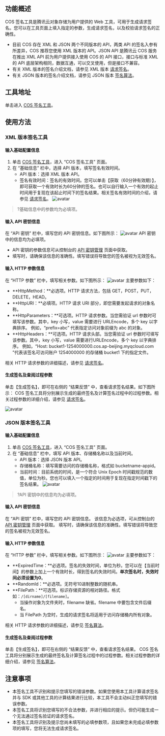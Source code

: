 ## 功能概述

COS 签名工具是腾讯云对象存储为用户提供的 Web 工具，可用于生成请求签名。您可以在工具页面上填入指定的参数，生成请求签名，以及校验请求签名的正确性。
- 目前 COS 存在 XML 和 JSON 两个不同版本的 API，两类 API 的签名入参有所差异，COS 推荐您使用 XML 版本的 API。JSON API 是腾讯云 COS 服务在推出 XML API 前为用户提供接入使用 COS 的 API 接口，接口与标准 XML 的 API 底层架构相同，数据互通，可以交叉使用，但是接口不兼容。
- 有关 XML 版本的签名介绍文档，请参见 XML 版本 [请求签名](https://cloud.tencent.com/document/product/436/7778)。
- 有关 JSON 版本的签名介绍文档，请参见 JSON 版本 [签名算法](https://cloud.tencent.com/document/product/436/6054)。

## 工具地址

单击进入 [COS 签名工具](https://cos5.cloud.tencent.com/static/cos-sign/)。

## 使用方法
### XML 版本签名工具

#### 输入基础配置信息
1. 单击 [COS 签名工具](https://cos5.cloud.tencent.com/static/cos-sign/)，进入 “COS 签名工具” 页面。
2. 在 “基础信息” 栏中，选择 API 版本，填写签名有效时间。
	- API 版本：选择 XML 版本 API。
	- 签名有效时间：签名的有效时间。您可以单击【获取（60分钟有效期）】，即可获取一个有效时长为60分钟的签名。也可以自行输入一个有效的起止时间用于复现在该起止时间下的签名结果。相关签名有效时间的介绍，请参见 [请求签名](https://cloud.tencent.com/document/product/436/7778#.E7.AD.BE.E5.90.8D.E5.86.85.E5.AE.B9)。
![avatar](https://main.qcloudimg.com/raw/6855a2f6b18779037090e0769303bbc7.png)
>?基础信息中的参数均为必填项。


#### 输入 API 密钥信息

在 “API 密钥” 栏中，填写您的 API 密钥信息。如下图所示：
![avatar](https://main.qcloudimg.com/raw/c28b93819a8fdd9e121e6b0702d098d4.png)
API 密钥中的信息均为必填项。
- API 密钥的参数信息可从控制台的 [API 密钥管理](https://console.cloud.tencent.com/cam/capi) 页面中获取。
- 填写时，请确保该信息的准确性。填写错误将导致您的签名被视为无效签名。

#### 输入 HTTP 参数信息

在 “HTTP 参数” 栏中，填写相关参数。如下图所示：
![avatar](https://main.qcloudimg.com/raw/8fbc5566b31777e646aa457239468cda.png)
主要参数如下：
- **HttpMethod：**必选项。HTTP 请求方法，包括 GET，POST，PUT，DELETE，HEAD。
- **HttpURI：**必填项。HTTP 请求 URI 部分，即您需要发起请求的对象名称。
- **HttpParameters：**可选项。HTTP 请求参数。当您需验证 url 参数时可填写该参数。其中，key 小写，value 需要进行 URLEncode，多个 key 以字典排序。
 例如，“prefix=abc” 代表指定访问对象前缀为 abc 的对象。
- **HttpHeaders：**可选项。HTTP 请求头部。当您需验证 url 参数时可填写该参数。其中，key 小写，value 需要进行URLEncode，多个 key 以字典排序。
 例如，“Host: bucket1-1254000000.cos.ap-beijing.myqcloud.com ”代表该签名可访问账户 1254000000 的存储桶 bucket1 下的指定文件。

相关 HTTP 请求参数的详细描述，请参见 [请求签名](https://cloud.tencent.com/document/product/436/7778#signature-.E8.AE.A1.E7.AE.97)。

#### 生成签名及查阅过程参数

单击【生成签名】，即可在右侧的 “结果反馈” 中，查看请求签名结果。如下图所示：
COS 签名工具将分别展示生成的最终签名及计算签名过程中的过程参数。相关过程参数的详细介绍，请参见 [请求签名](https://cloud.tencent.com/document/product/436/7778#signature-.E8.AE.A1.E7.AE.97)。

![avatar](https://main.qcloudimg.com/raw/4e5d3164848078e4ac2dc0b9b767ca00.png)

### JSON 版本签名工具

#### 输入基础配置信息

1. 单击 [COS 签名工具](https://cos5.cloud.tencent.com/static/cos-sign/)，进入 “COS 签名工具” 页面。
2. 在 “基础信息” 栏中，填写 API 版本、存储桶名称以及当前时间。
	- API 版本：选择 JSON 版本 API。
	- 存储桶名称：填写需要访问的存储桶名称，格式如 bucketname-appid。
	- 当前时间：目前系统的时间，是一个符合 Unix Epoch 时间戳规范的数值，单位为秒。您也可以填入一个指定的时间用于复现在指定时间戳下的签名结果。
![avatar](https://main.qcloudimg.com/raw/8b764cd2bef9d2d64a3b8faeb26afff1.png)
>?API 密钥中的信息均为必填项。

#### 输入 API 密钥信息

在 “API 密钥” 栏中，填写您的 API 密钥信息。
该信息为必选项，可从控制台的 [API 密钥管理](https://console.cloud.tencent.com/cam/capi) 页面中获取。
填写时，请确保该信息的准确性。填写错误将导致您的签名被视为无效签名。

#### 输入 HTTP 参数信息

在 “HTTP 参数” 栏中，填写相关参数。如下图所示：
![avatar](https://main.qcloudimg.com/raw/621bd5458b8da2dcfc6eea7d707fecbb.png)
主要参数如下：
- **ExpiredTime：**必选项。签名的失效时间，单位为秒。您可以在【当前时间】的参数上加上一个有效时长，得到签名的失效时间。**单次签名时，失效时间必须设置为0**。
- **RandomId：**必选项。无符号10进制整数的随机串。
- **FilePath：**可选项。标识存储资源的相对路径。格式如：`/[dirname]/[filename]`。
   -  当操作对象为文件夹时，filename 缺省。filename 中要包含文件后缀名。
   -  当 FilePath 为空时，生成的请求签名将适用于访问存储桶内所有对象。
 
相关 HTTP 请求参数的详细描述，请参见 [签名算法](https://cloud.tencent.com/document/product/436/6054#.E8.8E.B7.E5.8F.96.E7.AD.BE.E5.90.8D.E6.89.80.E9.9C.80.E4.BF.A1.E6.81.AF)。

#### 生成签名及查阅过程参数

单击【生成签名】，即可在右侧的 “结果反馈” 中，查看请求签名结果。
COS 签名工具将分别展示生成的最终签名及计算签名过程中的过程参数。相关过程参数的详细介绍，请参见 [签名算法](https://cloud.tencent.com/document/product/436/6054#.E8.8E.B7.E5.8F.96.E7.AD.BE.E5.90.8D.E6.89.80.E9.9C.80.E4.BF.A1.E6.81.AF2)。

## 注意事项
- 本签名工具不识别和提示您填写的错误参数。如果您使用本工具计算请求签名并与 SDK 或其他工具的计算结果进行比较，本工具不会主动纠正您填写的错误参数。
- 本签名工具将识别您填写的不合法参数，并进行相应的提示。但仍可能生成一个无法通过签名验证的请求签名。
- 本签名工具将识别及提示您尚未填写的必填参数项，且如果您未完成必填参数项的填写，您将无法生成请求签名。
